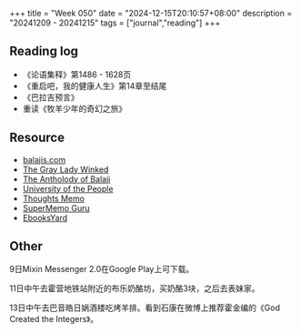 +++
title = "Week 050"
date = "2024-12-15T20:10:57+08:00"
description = "20241209 - 20241215"
tags = ["journal","reading"]
+++

## Reading log
* 《论语集释》第1486 - 1628页
* 《重启吧，我的健康人生》第14章至结尾
* 《巴拉吉预言》
* 重读《牧羊少年的奇幻之旅》

## Resource

* [balajis.com](https://balajis.com)
* [The Gray Lady Winked](https://www.thegrayladywinked.com)
* [The Antholody of Balaji](https://balajianthology.com)
* [University of the People](https://www.uopeople.edu)
* [Thoughts Memo](https://paratranz.cn/projects/3131)
* [SuperMemo Guru](https://supermemo.guru)
* [EbooksYard](https://www.ebooksyard.com)

## Other

9日Mixin Messenger 2.0在Google Play上可下载。

11日中午去霍营地铁站附近的布乐奶酪坊，买奶酪3块，之后去表妹家。

13日中午去巴音皓日娲酒楼吃烤羊排。看到石康在微博上推荐霍金编的《God Created the Integers》。
